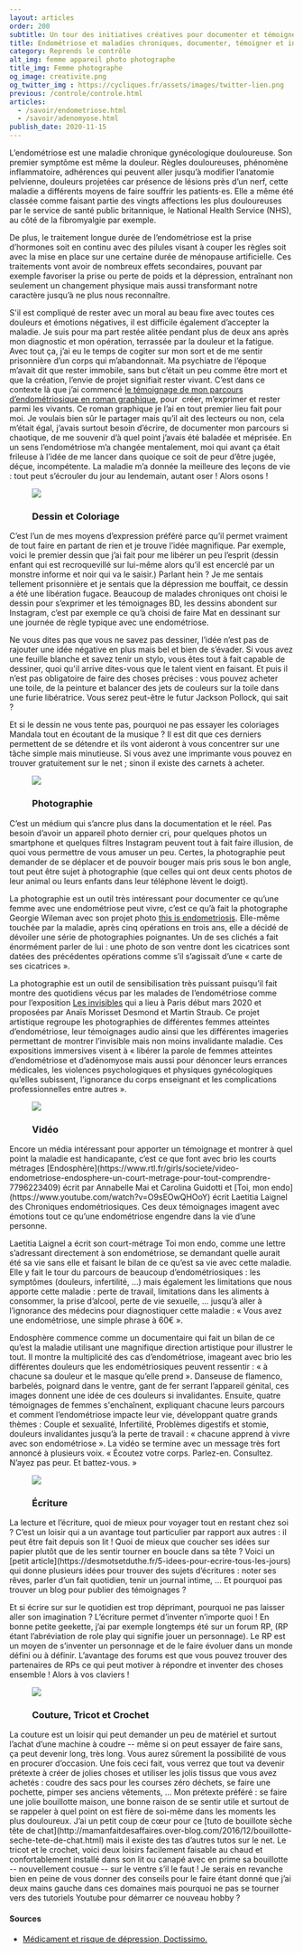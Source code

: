 ```yaml
---
layout: articles
order: 200
subtitle: Un tour des initiatives créatives pour documenter et témoigner à propros de l'endométriose.
title: Endométriose et maladies chroniques, documenter, témoigner et inventer
category: Reprends le contrôle
alt_img: femme appareil photo photographe
title_img: Femme photographe
og_image: creativite.png
og_twitter_img : https://cycliques.fr/assets/images/twitter-lien.png
previous: /controle/controle.html
articles:
  - /savoir/endometriose.html
  - /savoir/adenomyose.html
publish_date: 2020-11-15
---
```


<p class="intro">L’endométriose est une maladie chronique gynécologique douloureuse. Son premier symptôme est même la douleur. Règles douloureuses, phénomène inflammatoire, adhérences qui peuvent aller jusqu’à modifier l’anatomie pelvienne, douleurs projetées car présence de lésions près d’un nerf, cette maladie a différents moyens de faire souffrir les patients⋅es. Elle a même été classée comme faisant partie des vingts affections les plus douloureuses par le service de santé public britannique, le National Health Service (NHS), au côté de la fibromyalgie par exemple.</p>

De plus, le traitement longue durée de l’endométriose est la prise d’hormones soit en continu avec des pilules visant à couper les règles soit avec la mise en place sur une certaine durée de ménopause artificielle. Ces traitements vont avoir de nombreux effets secondaires, pouvant par exemple favoriser la prise ou perte de poids et la dépression, entraînant non seulement un changement physique mais aussi transformant notre caractère jusqu’à ne plus nous reconnaître.

S'il est compliqué de rester avec un moral au beau fixe avec toutes ces douleurs et émotions négatives, il est difficile également d’accepter la maladie. Je suis pour ma part restée alitée pendant plus de deux ans après mon diagnostic et mon opération, terrassée par la douleur et la fatigue. Avec tout ça, j’ai eu le temps de cogiter sur mon sort et de me sentir prisonnière d’un corps qui m’abandonnait. Ma psychiatre de l’époque m’avait dit que rester immobile, sans but c’était un peu comme être mort et que la création, l’envie de projet signifiait rester vivant. C’est dans ce contexte là que j’ai commencé <a href="/roman-graphique/partie-1-le-deni.html" class="link">le témoignage de mon parcours d’endométriosique en roman graphique</a>, pour  créer, m’exprimer et rester parmi les vivants. Ce roman graphique je l’ai en tout premier lieu fait pour moi. Je voulais bien sûr le partager mais qu’il ait des lecteurs ou non, cela m’était égal, j’avais surtout besoin d’écrire, de documenter mon parcours si chaotique, de me souvenir d’à quel point j’avais été baladée et méprisée. En un sens l’endométriose m’a changée mentalement, moi qui avant ça était frileuse à l’idée de me lancer dans quoique ce soit de peur d’être jugée, déçue, incompétente. La maladie m’a donnée la meilleure des leçons de vie : tout peut s’écrouler du jour au lendemain, autant oser ! Alors osons !

<figure class="cycle">
  <img src="/assets/images/svg/icones/dessin.svg">
  <h3>Dessin et Coloriage</h3>
</figure>
C’est l’un de mes moyens d’expression préféré parce qu’il permet vraiment de tout faire en partant de rien et je trouve l’idée magnifique. Par exemple, voici le premier dessin que j’ai fait pour me libérer un peu l’esprit (dessin enfant qui est recroquevillé sur lui-même alors qu’il est encerclé par un monstre informe et noir qui va le saisir.) Parlant hein ? Je me sentais tellement prisonnière et je sentais que la dépression me bouffait, ce dessin a été une libération fugace. Beaucoup de malades chroniques ont choisi le dessin pour s’exprimer et les témoignages BD, les dessins abondent sur Instagram, c’est par exemple ce qu’à choisi de faire Mat en dessinant sur une journée de règle typique avec une endométriose.

Ne vous dites pas que vous ne savez pas dessiner, l’idée n’est pas de rajouter une idée négative en plus mais bel et bien de s’évader. Si vous avez une feuille blanche et savez tenir un stylo, vous êtes tout à fait capable de dessiner, quoi qu'il arrive dites-vous que le talent vient en faisant. Et puis il n’est pas obligatoire de faire des choses précises : vous pouvez acheter une toile, de la peinture et balancer des jets de couleurs sur la toile dans une furie libératrice. Vous serez peut-être le futur Jackson Pollock, qui sait ?

Et si le dessin ne vous tente pas, pourquoi ne pas essayer les coloriages Mandala tout en écoutant de la musique ? Il est dit que ces derniers permettent de se détendre et ils vont aideront à vous concentrer sur une tâche simple mais minutieuse. Si vous avez une imprimante vous pouvez en trouver gratuitement sur le net ; sinon il existe des carnets à acheter.

<figure class="cycle">
  <img src="/assets/images/svg/icones/photo.svg">
  <h3>Photographie</h3>
</figure>
C’est un médium qui s’ancre plus dans la documentation et le réel. Pas besoin d’avoir un appareil photo dernier cri, pour quelques photos un smartphone et quelques filtres Instagram peuvent tout à fait faire illusion, de quoi vous permettre de vous amuser un peu. Certes, la photographie peut demander de se déplacer et de pouvoir bouger mais pris sous le bon angle, tout peut être sujet à photographie (que celles qui ont deux cents photos de leur animal ou leurs enfants dans leur téléphone lèvent le doigt).

La photographie est un outil très intéressant pour documenter ce qu’une femme avec une endométriose peut vivre, c’est ce qu’à fait la photographe Georgie Wileman avec son projet photo [this is endometriosis](https://www.georgiewileman.com/this-is-endometriosis-1/). Elle-même touchée par la maladie, après cinq opérations en trois ans, elle a décidé de dévoiler une série de photographies poignantes. Un de ses clichés a fait énormément parler de lui : une photo de son ventre dont les cicatrices sont datées des précédentes opérations comme s’il s’agissait d’une « carte de ses cicatrices ».

La photographie est un outil de sensibilisation très puissant puisqu’il fait montre des quotidiens vécus par les malades de l’endométriose comme pour l’exposition [Les invisibles](https://www.endofrance.org/wp-content/uploads/2020/02/Les-Invisibles_DP_2020.pdf) qui a lieu à Paris début mars 2020 et proposées par Anaïs Morisset Desmond et Martin Straub. Ce projet artistique regroupe les photographies de différentes femmes atteintes d’endométriose, leur témoignages audio ainsi que les différentes imageries permettant de montrer l’invisible mais non moins invalidante maladie. Ces expositions immersives visent à « libérer la parole de femmes atteintes d’endométriose et d’adénomyose mais aussi pour dénoncer leurs errances médicales, les violences psychologiques et physiques gynécologiques qu’elles subissent, l’ignorance du corps enseignant et les complications professionnelles entre autres ».

<figure class="cycle">
  <img src="/assets/images/svg/icones/video.svg">
  <h3>Vidéo</h3>
</figure>
Encore un média intéressant pour apporter un témoignage et montrer à quel point la maladie est handicapante, c’est ce que font avec brio les courts métrages [Endosphère](https://www.rtl.fr/girls/societe/video-endometriose-endosphere-un-court-metrage-pour-tout-comprendre-7796223409) écrit par Annabelle Mai et Carolina Guidotti et [Toi, mon endo](https://www.youtube.com/watch?v=O9sEOwQHOoY) écrit Laetitia Laignel des Chroniques endométriosiques. Ces deux témoignages imagent avec émotions tout ce qu’une endométriose engendre dans la vie d’une personne.

Laetitia Laignel a écrit son court-métrage Toi mon endo, comme une lettre s’adressant directement à son endométriose, se demandant quelle aurait été sa vie sans elle et faisant le bilan de ce qu’est sa vie avec cette maladie. Elle y fait le tour du parcours de beaucoup d’endométriosiques : les symptômes (douleurs, infertilité, …) mais également les limitations que nous apporte cette maladie : perte de travail, limitations dans les aliments à consommer, la prise d’alcool, perte de vie sexuelle, … jusqu’à aller à l’ignorance des médecins pour diagnostiquer cette maladie : « Vous avez une endométriose, une simple phrase à 60€ ».

Endosphère commence comme un documentaire qui fait un bilan de ce qu’est la maladie utilisant une magnifique direction artistique pour illustrer le tout. Il montre la multiplicité des cas d’endométriose, imageant avec brio les différentes douleurs que les endométriosiques peuvent ressentir : « à chacune sa douleur et le masque qu’elle prend ». Danseuse de flamenco, barbelés, poignard dans le ventre, gant de fer serrant l’appareil génital, ces images donnent une idée de ces douleurs si invalidantes. Ensuite, quatre témoignages de femmes s'enchaînent, expliquant chacune leurs parcours et comment l’endométriose impacte leur vie, développant quatre grands thèmes : Couple et sexualité, Infertilité, Problèmes digestifs et stomie, douleurs invalidantes jusqu’à la perte de travail : « chacune apprend à vivre avec son endométriose ». La vidéo se termine avec un message très fort annoncé à plusieurs voix. « Écoutez votre corps. Parlez-en. Consultez. N’ayez pas peur. Et battez-vous. »

<figure class="cycle">
  <img src="/assets/images/svg/icones/ecriture.svg">
  <h3>Écriture</h3>
</figure>
La lecture et l’écriture, quoi de mieux pour voyager tout en restant chez soi ? C’est un loisir qui a un avantage tout particulier par rapport aux autres : il peut être fait depuis son lit ! Quoi de mieux que coucher ses idées sur papier plutôt que de les sentir tourner en boucle dans sa tête ? Voici un [petit article](https://desmotsetduthe.fr/5-idees-pour-ecrire-tous-les-jours) qui donne plusieurs idées pour trouver des sujets d’écritures : noter ses rêves, parler d’un fait quotidien, tenir un journal intime, … Et pourquoi pas trouver un blog pour publier des témoignages ?

Et si écrire sur sur le quotidien est trop déprimant, pourquoi ne pas laisser aller son imagination ? L’écriture permet d’inventer n’importe quoi ! En bonne petite geekette, j’ai par exemple longtemps été sur un forum RP, (RP étant l’abréviation de role play qui signifie jouer un personnage). Le RP est un moyen de s’inventer un personnage et de le faire évoluer dans un monde défini ou à définir. L’avantage des forums est que vous pouvez trouver des partenaires de RPs ce qui peut motiver à répondre et inventer des choses ensemble ! Alors à vos claviers !

<figure class="cycle">
  <img src="/assets/images/svg/icones/couture.svg">
  <h3>Couture, Tricot et Crochet</h3>
</figure>
La couture est un loisir qui peut demander un peu de matériel et surtout l’achat d’une machine à coudre -- même si on peut essayer de faire sans, ça peut devenir long, très long. Vous aurez sûrement la possibilité de vous en procurer d’occasion. Une fois ceci fait, vous verrez que tout va devenir prétexte à créer de jolies choses et utiliser les jolis tissus que vous avez achetés : coudre des sacs pour les courses zéro déchets, se faire une pochette, pimper ses anciens vêtements, … Mon prétexte préféré : se faire une jolie bouillotte maison, une bonne raison de se sentir utile et surtout de se rappeler à quel point on est fière de soi-même dans les moments les plus douloureux. J’ai un petit coup de cœur pour ce [tuto de bouillote sèche tête de chat](http://mamanfaitdesaffaires.over-blog.com/2016/12/bouillotte-seche-tete-de-chat.html) mais il existe des tas d’autres tutos sur le net.
Le tricot et le crochet, voici deux loisirs facilement faisable au chaud et confortablement installé dans son lit ou canapé avec en prime sa bouillotte -- nouvellement cousue -- sur le ventre s’il le faut ! Je serais en revanche bien en peine de vous donner des conseils pour le faire étant donné que j’ai deux mains gauche dans ces domaines mais pourquoi ne pas se tourner vers des tutoriels Youtube pour démarrer ce nouveau hobby ?
  
<div class="col-sm-10 offset-sm-1 sources">
  <h4>Sources</h4>
  <ul class="ul-list">
    <li class="list"><a href="https://www.doctissimo.fr/medicaments/effets-secondaires-des-medicaments/medicament-risque-depression">Médicament et risque de dépression, Doctissimo.</a></li>
  </ul>
</div>